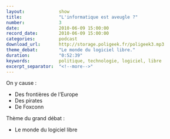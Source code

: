 ```yaml
---
layout:             show
title:              "L'informatique est aveugle ?"
number:             3
date:               2010-06-09 15:00:00
record_date:        2010-06-09 15:00:00
categories:         podcast
download_url:       http://storage.poligeek.fr/poligeek3.mp3
theme_debat:        "Le monde du logiciel libre."
duration:           "0:52:39"
keywords:           politique, technologie, logiciel, libre
excerpt_separator:  "<!--more-->"
---
```



On y cause :

- Des frontières de l’Europe
- Des pirates
- De Foxconn

Thème du grand débat :

- Le monde du logiciel libre
